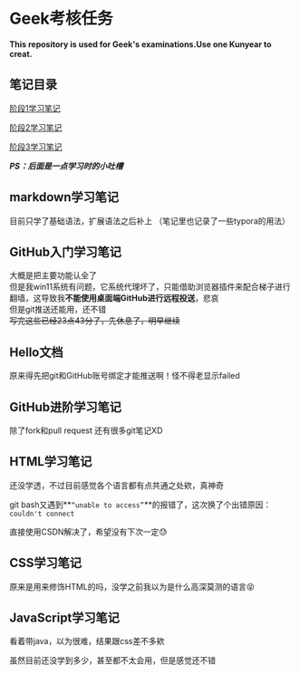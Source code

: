 # Geek考核任务
**This repository is used for Geek's examinations.Use one Kunyear to creat.**

## 笔记目录

[阶段1学习笔记](https://github.com/chlorine22/Tasks/tree/main/阶段1学习笔记)<br>

[阶段2学习笔记](https://github.com/chlorine22/Tasks/tree/main/阶段2学习笔记)<br>

[阶段3学习笔记](https://github.com/chlorine22/Tasks/tree/main/阶段3学习笔记)<br>



***PS：后面是一点学习时的小吐槽***

## markdown学习笔记

目前只学了基础语法，扩展语法之后补上
（笔记里也记录了一些typora的用法）

## GitHub入门学习笔记
大概是把主要功能认全了<br>
但是我win11系统有问题，它系统代理坏了，只能借助浏览器插件来配合梯子进行翻墙，这导致我**不能使用桌面端GitHub进行远程投送**，悲哀<br>
但是git推送还能用，还不错<br>
~~写完这些已经23点43分了，先休息了，明早继续~~<br>

## Hello文档

原来得先把git和GitHub账号绑定才能推送啊！怪不得老显示failed

## GitHub进阶学习笔记

除了fork和pull request 还有很多git笔记XD

## HTML学习笔记

还没学透，不过目前感觉各个语言都有点共通之处欸，真神奇<br>

git bash又遇到**`“unable to access”`**的报错了，这次换了个出错原因：`couldn't connect`<br>

直接使用CSDN解决了，希望没有下次一定:sweat:

## CSS学习笔记

原来是用来修饰HTML的吗，没学之前我以为是什么高深莫测的语言:stuck_out_tongue_closed_eyes:

## JavaScript学习笔记

看着带java，以为很难，结果跟css差不多欸<br>

虽然目前还没学到多少，甚至都不太会用，但是感觉还不错
